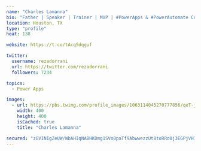 ```yaml
---
name: "Charles Lamanna"
bio: "Father | Speaker | Trainer | MVP | #PowerApps & #PowerAutomate Community Super User | YouTuber Right-pointing triangle http://youtube.com/c/rezadorrani | Learn - Share - Clockwise rightwards and leftwards open circle arrows"
location: Houston, TX
type: "profile"
heat: 138

website: https://t.co/tAcqSdqguf

twitter:
  username: rezadorrani
  url: https://twitter.com/rezadorrani
  followers: 7234

topics:
  - Power Apps

images:
  - url: https://pbs.twimg.com/profile_images/1063114045270777856/qeT-jpWr_400x400.jpg
    width: 400
    height: 400
    isCached: true
    title: "Charles Lamanna"

secured: "zGVINIgZeUW/WbAHIqNABHKDmg1SVo0paTf9AbwwezzUt8toRRo0j3EGPjVH1vRf1TLCMQtCuctMSJN27qzX5LCpkmEyNJCuugpI93C7xB8iJEBxHfjOSrDv89r0WvAvcLpzV5TmH0y8aDIra97yXBaAUhUYDVZhEY8SnYXWBKMLHBn0p2MDDzFdXRGMq35ORbwGXfrbSBTnFx63I4WprFNDXARfsrrEx0L+ntxD4KA4hwaMmuAF7VgICOFhKmHHNNFFctayMoJD5zd0/i6iFzXUNGJezBKSKTHR4v/9smiBO7yglmj29wkpj1fNL22hVWQaBUUZW3BPbn+aW5xKrmsSPCWqmOOgP98Z7Gy4qT9TvC7+YlL+9yD9W0XYbpb2boYV0+Mc0NPVaHeaxjEHVKDU+ndJuv9xF321FjhECog=;5IsP0SFskKQpZoVwlLOBPA=="
---
```



